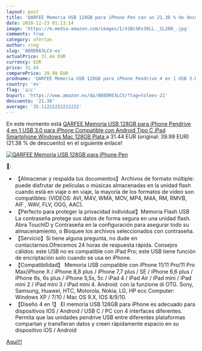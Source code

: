 ```yaml
---
layout: post
title: 'QARFEE Memoria USB 128GB para iPhone Pen con un 21.38 % de descuento'
date: 2020-12-23 01:13:14
image: 'https://m.media-amazon.com/images/I/41BcSKx30LL._SL200_.jpg'
comments: true
category: ofertas
author: ring
slug: 'B08DR63LCV-es'
actualPrice: 31.44 EUR
currency: EUR
price: 31.44
comparePrice: 39.99 EUR
prodname: 'QARFEE Memoria USB 128GB para iPhone Pendrive 4 en 1 USB 3.0 para iPhone Compatible con Android Tipo C iPad Smartphone Windows Mac  128GB  Plata '
country: 'es'
flag: '🇪🇸'
buyurl: 'https://www.amazon.es/dp/B08DR63LCV/?tag=tolees-21'
descuento: '21.38'
average: '35.11222222222222'
---
```


En este momento está [QARFEE Memoria USB 128GB para iPhone Pendrive 4 en 1 USB 3.0 para iPhone Compatible con Android Tipo C iPad Smartphone Windows Mac  128GB  Plata ](https://www.amazon.es/dp/B08DR63LCV/?tag=tolees-21) a 31.44 EUR (original: 39.99 EUR) (21.38 %  de descuento) en el siguiente enlace!

[![QARFEE Memoria USB 128GB para iPhone Pen](https://m.media-amazon.com/images/I/41BcSKx30LL._SL200_.jpg)](https://www.amazon.es/dp/B08DR63LCV/?tag=tolees-21)

🔎:

- 【Almacenar y respalda tus documentos】Archivos de formato múltiple: puede disfrutar de películas o músicas almacenadas en la unidad flash cuando está en viaje o en viaje, la mayoría de los formatos de video son compatibles: (VIDEOS: AVI, M4V, WMA, MOV, MP4, M4A, RM, RMVB, AIF , WAV, FLV, OGG, AAC).
- 【Perfecto para proteger la privacidad individual】Memoria Flash USB La contraseña protege sus datos de forma segura en una unidad flash. Abra TouchID y Contraseña en la configuración para asegurar todo su almacenamiento, o Bloquee los archivos seleccionados con contraseña.
- 【Servicio】Si tiene alguna pregunta, no dude en contactarnos.Ofrecemos 24 horas de respuesta rápida. Consejos cálidos: este USB no es compatible con iPad Pro; este USB tiene función de encriptación solo cuando se usa en iPhone.
- 【Compatibilidad】 Memoria USB compatible con iPhone 11/11 Pro/11 Pro Max/iPhone X / iPhone 8,8 plus / iPhone 7,7 plus / SE / iPhone 6,6 plus / iPhone 6s, 6s plus / iPhone 5,5s, 5c / iPad 4 / iPad Air / iPad mini / iPad mini 2 / iPad mini 3 / iPad mini 4. Android: con la funzione di OTG. Sony, Samsung, Huawei, HTC, Motorola, Nokia, LG, HP ecc Computer: Windows XP / 7/10 / Mac OS 9.X, IOS 8/9/10.
- 【Diseño 4 en 1】 El memoria USB 128GB para iPhone es adecuado para dispositivos IOS / Android / USB C / PC con 4 interfaces diferentes. Permita que las unidades pendrive USB entre diferentes plataformas compartan y transfieran datos y creen rápidamente espacio en su dispositivo iOS / Android

[Aquí!!!](https://www.amazon.es/dp/B08DR63LCV/?tag=tolees-21)
